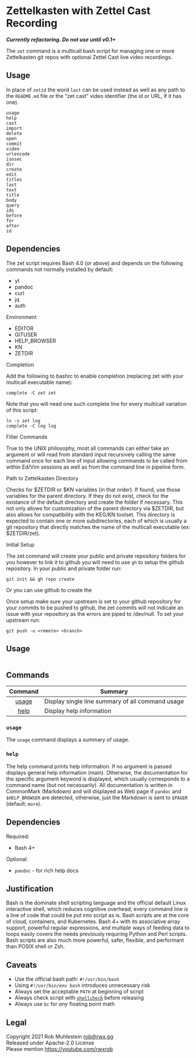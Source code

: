 # Zettelkasten with Zettel Cast Recording

***Currently refactoring. Do not use until v0.1+***

The `zet` command is a multicall bash script for managing one or more
Zettelkasten git repos with optional Zettel Cast live video recordings.

## Usage

In place of `zetid` the word `last` can be used instead as well as any path
to the `README.md` file or the “zet cast” video identifier (the id
or URL, if it has one).

```
usage
help
cast
import
delete
open
commit
video
urlencode
isosec
dir
create
edit
titles
last
text
title
body
query
ids
before
for
after
id
```

## Dependencies

The zet script requires Bash 4.0 (or above) and depends on the following
commands not normally installed by default:

-   yt
-   pandoc
-   curl
-   jq
-   auth

Environment

-   EDITOR
-   GITUSER
-   HELP_BROWSER
-   KN
-   ZETDIR

Completion

Add the following to bashrc to enable completion (replacing zet with
your multicall executable name):

    complete -C zet zet

Note that you will need one such complete line for every multicall
variation of this script:

    ln -s zet log
    complete -C log log

Filter Commands

True to the UNIX philosophy, most all commands can either take an
argument or will read from standard input recursively calling the same
command once for each line of input allowing commands to be called from
within Ed/Vim sessions as well as from the command line in pipeline
form.

Path to Zettelkasten Directory

Checks for $ZETDIR or $KN variables (in that order). If found, use those
variables for the parent directory. If they do not exist, check for the
existance of the default directory and create the folder if necessary.
This not only allows for customization of the parent directory via
$ZETDIR, but also allows for compatibility with the KEG/KN toolset. This
directory is expected to contain one or more subdirectories, each of
which is usually a git repository that directly matches the name of the
multicall executable (ex: $ZETDIR/zet).

Initial Setup

The zet command will create your public and private repository folders for you however to link it to github you will need to use `gh` to setup the github repository.
In your public and private folder run:
```
git init && gh repo create
```
Or you can use github to create the 

Once setup make sure your upstream is set to your github repository for your commits to be pushed to github, the zet commits will not indicate an issue with your repository as the errors are piped to /dev/null.
To set your upstream run:

```
git push -u <remote> <branch>
```



## Usage

```
```

## Commands

|  Command    | Summary                                                |
|    :-:      | -                                                      |
|  [usage]    | Display single line summary of all command usage |
|  [help]     | Display help information |

[usage]: #usage
[help]: #help

### `usage`

The `usage` command displays a summary of usage.

### `help`

The help command prints help information. If no argument is passed
displays general help information (main). Otherwise, the documentation
for the specific argument keyword is displayed, which usually
corresponds to a command name (but not necessarily). All documentation
is written in CommonMark (Markdown) and will displayed as Web page if
`pandoc` and `$HELP_BROWSER` are detected, otherwise, just the Markdown is
sent to `$PAGER` (default: `more`).

## Dependencies

Required:

* Bash 4+

Optional:

* `pandoc` - for rich help docs

## Justification

Bash is the dominate shell scripting language and the official default
Linux interactive shell, which reduces cognitive overhead; every command
line *is* a line of code that could be put into script as is. Bash
scripts are at the core of cloud, containers, and Kubernetes. Bash 4+
with its associative array support, powerful regular expressions, and
multiple ways of feeding data to loops easily covers the needs
previously requiring Python and Perl scripts. Bash scripts are also much
more powerful, safer, flexible, and performant than POSIX shell or Zsh.

## Caveats

* Use the official bash path: `#!/usr/bin/bash`
* Using `#!/usr/bin/env bash` introduces unnecessary risk
* Always set the acceptable `PATH` at beginning of script
* Always check script with [`shellcheck`] before releasing
* Always use `bc` for *any* floating point math

[`shellcheck`]: <https://www.shellcheck.net>

## Legal

Copyright 2021 Rob Muhlestein <rob@rwx.gg>  
Released under Apache-2.0 License  
Please mention <https://youtube.com/rwxrob>  

